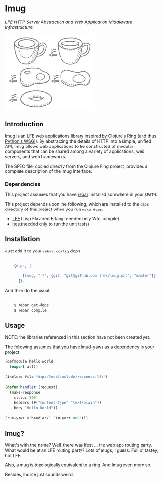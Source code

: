 # lmug

*LFE HTTP Server Abstraction and Web Application Middleware Infrastructure*

<img src="resources/images/mugring-small-grey.png" />

## Introduction

lmug is an LFE web applications library inspired by
[Clojure's Ring](https://github.com/ring-clojure/ring) (and thus
[Python's WSGI](http://legacy.python.org/dev/peps/pep-3333/)). By
abstracting the details of HTTP into a simple, unified
API, lmug allows web applications to be constructed of modular components
that can be shared among a variety of applications, web servers, and web
frameworks.

The [SPEC](doc/SPEC.md) file, copied directly from the Clojure Ring project,
provides a complete description of the lmug interface.


### Dependencies

This project assumes that you have [rebar](https://github.com/rebar/rebar)
installed somwhere in your ``$PATH``.

This project depends upon the following, which are installed to the ``deps``
directory of this project when you run ``make deps``:

* [LFE](https://github.com/rvirding/lfe) (Lisp Flavored Erlang; needed only
  Wto compile)
* [ltest](https://github.com/lfex/ltest)(needed only to run the unit tests)


## Installation

Just add it to your ``rebar.config`` deps:

```erlang

    {deps, [
        ...
        {lmug, ".*", {git, "git@github.com:lfex/lmug.git", "master"}}
      ]}.
```

And then do the usual:

```bash

    $ rebar get-deps
    $ rebar compile
```

## Usage

NOTE: the libraries referenced in this section have not been created yet.

The following assumes that you have lmud-yaws as a dependency in your
project.

```cl
(defmodule hello-world
  (export all))

(include-file "deps/lmud/include/response.lfe")

(defun handler (request)
  (make-response
    status 200
    headers (#("Content-Type" "text/plain"))
    body "Hello World"))

(run-yaws #'handler/1 `(#(port 8080)))
```


## lmug?

What's with the name? Well, there was lfest ... the web app routing party.
What would be at an LFE routing party? Lots of mugs, I guess. Full of tastey,
hot LFE.

Also, a mug is topologically equivalent to a ring. And lmug even more so.

Besides, lhorse just sounds weird.
